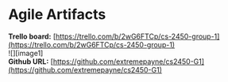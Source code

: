 # Agile Artifacts

**Trello board:** [https://trello.com/b/2wG6FTCp/cs-2450-group-1](https://trello.com/b/2wG6FTCp/cs-2450-group-1)  
![][image1]  
**Github URL:** [https://github.com/extremepayne/cs2450-G1](https://github.com/extremepayne/cs2450-G1)
